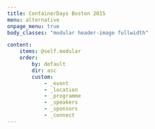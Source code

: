 ```yaml
---
title: ContainerDays Boston 2015
menu: alternative
onpage_menu: true
body_classes: "modular header-image fullwidth"

content:
    items: @self.modular
    order:
        by: default
        dir: asc
        custom:
            - _event
            - _location
            - _programme
            - _speakers
            - _sponsors
            - _connect
---
```


<style>
#footer {
   display: none;
   }
</style>
